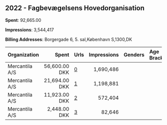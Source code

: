 ## 2022 - Fagbevægelsens Hovedorganisation 
**Spent**: 92,665.00

**Impressions**: 3,544,417

**Billing Addresses**: Borgergade 6, 5. sal,København S,1300,DK

|Organization|Spent|Urls|Impressions|Genders|Age Brackets|Country Codes|
|:---|---:|:---|---:|:---|:---|:---|
|Mercantila A/S|56,600.00 DKK|[0](https://www.snap.com/political-ads/asset/7215d95073d8b11946a3f410f54e8ec07bd2c73c5927fca554cb084c715f3c34?mediaType=mp4)|1,690,486|||denmark|
|Mercantila A/S|21,694.00 DKK|[1](https://www.snap.com/political-ads/asset/0a71a6648f97e3377f0f4e672ba845e4492b88a3b345848245f88dca25457b1d?mediaType=mp4)|1,198,881|||denmark|
|Mercantila A/S|11,923.00 DKK|[2](https://www.snap.com/political-ads/asset/8e4fa41602cd3192c93585ac6c3406571c163d2644e59f70db8669ffce8c3572?mediaType=mp4)|572,404|||denmark|
|Mercantila A/S|2,448.00 DKK|[3](https://www.snap.com/political-ads/asset/edf336629611f3618f893e927bb4a1fb0898dfa17d605306f4d275a54e5f2641?mediaType=mp4)|82,646|||denmark|
